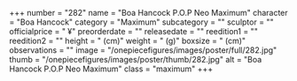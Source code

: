 +++
number = "282"
name = "Boa Hancock P.O.P Neo Maximum"
character = "Boa Hancock"
category = "Maximum"
subcategory = ""
sculptor = ""
officialprice = " ¥"
preorderdate = ""
releasedate = ""
reedition1 = ""
reedition2 = ""
height = " (cm)"
weight = " (g)"
boxsize = " (cm)"
observations = ""
image = "/onepiecefigures/images/poster/full/282.jpg"
thumb = "/onepiecefigures/images/poster/thumb/282.jpg"
alt = "Boa Hancock P.O.P Neo Maximum"
class = "maximum"
+++
